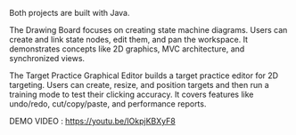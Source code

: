 Both projects are built with Java.

The Drawing Board focuses on creating state machine diagrams. Users can create and link state nodes, edit them, and pan the workspace. It demonstrates concepts like 2D graphics, MVC architecture, and synchronized views.

The Target Practice Graphical Editor builds a target practice editor for 2D targeting. Users can create, resize, and position targets and then run a training mode to test their clicking accuracy. It covers features like undo/redo, cut/copy/paste, and performance reports.

DEMO VIDEO : https://youtu.be/IOkpjKBXyF8
